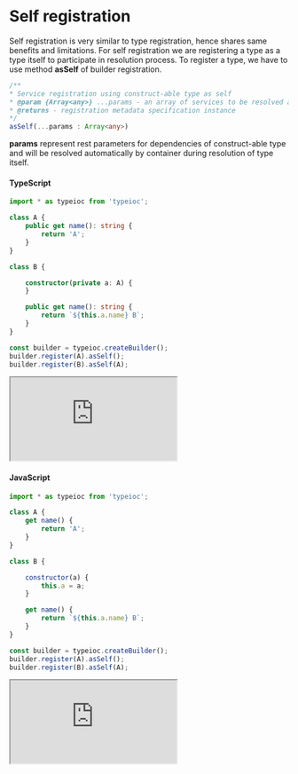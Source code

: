 # Self registration

Self registration is very similar to type registration, hence shares same benefits and limitations. For self registration we are registering a type as a type itself to participate in resolution process. To register a type, we have to use method **asSelf** of builder registration.

```typescript
/**
* Service registration using construct-able type as self
* @param {Array<any>} ...params - an array of services to be resolved as dependencies
* @returns - registration metadata specification instance
*/
asSelf(...params : Array<any>)
```

**params** represent rest parameters for dependencies of construct-able type and will be resolved automatically by container during resolution of type itself.

#### TypeScript

```typescript
import * as typeioc from 'typeioc';

class A {
    public get name(): string {
        return 'A';
    }
}

class B {

    constructor(private a: A) {
    }

    public get name(): string {
        return `${this.a.name} B`;
    }
}

const builder = typeioc.createBuilder();
builder.register(A).asSelf();
builder.register(B).asSelf(A);
```

<!--sec data-title="Run example" data-id="section0" data-show=true data-collapse=true ces-->

<iframe class="example" src="https://stackblitz.com/edit/tioc-self-registration-ts?embed=1&file=index.ts">
</iframe>

<!--endsec-->

#### JavaScript

```javascript
import * as typeioc from 'typeioc';

class A {
    get name() {
        return 'A';
    }
}

class B {

    constructor(a) {
        this.a = a;
    }

    get name() {
        return `${this.a.name} B`;
    }
}

const builder = typeioc.createBuilder();
builder.register(A).asSelf();
builder.register(B).asSelf(A);
```

<!--sec data-title="Run example" data-id="section1" data-show=true data-collapse=true ces-->

<iframe class="example" src="https://stackblitz.com/edit/tioc-self-registration-js?embed=1&file=index.js">
</iframe>

<!--endsec-->
